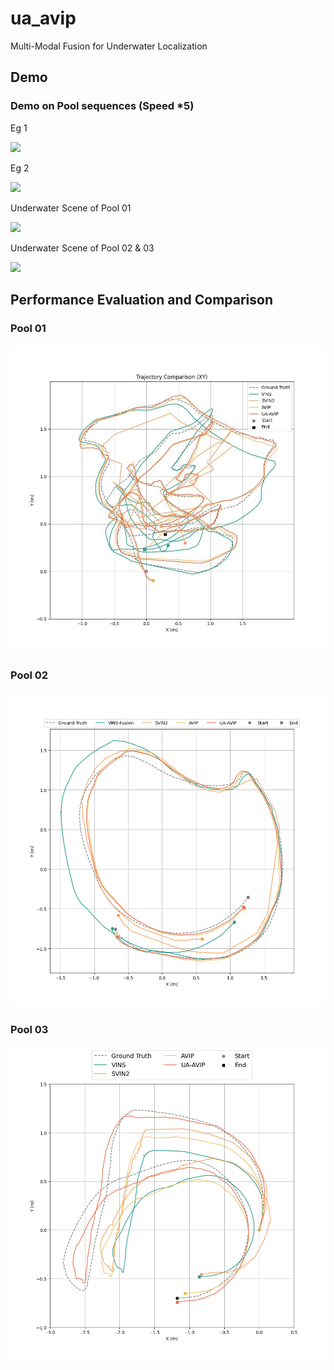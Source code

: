 # ua_avip
Multi-Modal Fusion for Underwater Localization

## Demo 
### Demo on Pool sequences (Speed *5)

Eg 1

![](demo3.gif) 

Eg 2

![](demo4.gif)

Underwater Scene of
Pool 01

![](demo1.gif)

Underwater Scene of
Pool 02 & 03

![](demo2.gif)

## Performance Evaluation and Comparison
### Pool 01
![](img/traj_xy_pool01.jpg)
### Pool 02
![](img/traj_xy_pool02.png)
### Pool 03
![](img/traj_xy_pool03.png)
